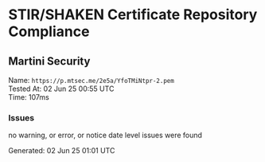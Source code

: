 # STIR/SHAKEN Certificate Repository Compliance

## Martini Security

Name: `https://p.mtsec.me/2e5a/YfoTMiNtpr-2.pem`\
Tested At: 02 Jun 25 00:55 UTC\
Time: 107ms

### Issues

no warning, or error, or notice date level issues were found

Generated: 02 Jun 25 01:01 UTC